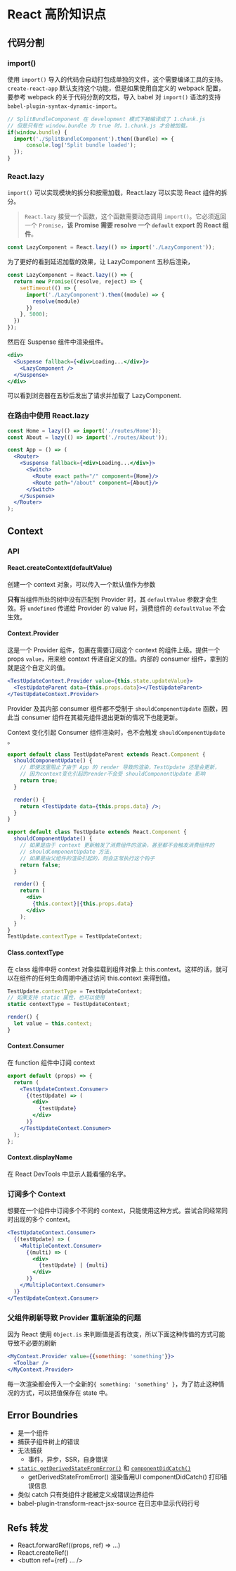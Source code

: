 # React 高阶知识点



## 代码分割

### import()

使用 `import()` 导入的代码会自动打包成单独的文件，这个需要编译工具的支持。`create-react-app` 默认支持这个功能，但是如果使用自定义的 webpack 配置，要参考 webpack 的关于代码分割的文档，导入 babel 对 `import()` 语法的支持 `babel-plugin-syntax-dynamic-import`。

```jsx
// SplitBundleComponent 在 development 模式下被编译成了 1.chunk.js 
// 但是只有在 window.bundle 为 true 时，1.chunk.js 才会被加载。
if(window.bundle) {
  import('./SplitBundleComponent').then((bundle) => {
      console.log('Split bundle loaded');
  });  
} 
```

### React.lazy

`import()` 可以实现模块的拆分和按需加载，React.lazy 可以实现 React 组件的拆分。

> `React.lazy` 接受一个函数，这个函数需要动态调用 `import()`。它必须返回一个 `Promise`，**该 Promise 需要 resolve 一个 `default` export 的 React 组件**。

```jsx
const LazyComponent = React.lazy(() => import('./LazyComponent'));
```

为了更好的看到延迟加载的效果，让 LazyComponent 五秒后渲染，

```jsx
const LazyComponent = React.lazy(() => {
  return new Promise((resolve, reject) => {
    setTimeout(() => {
      import('./LazyComponent').then((module) => {
        resolve(module)
      })
    }, 5000);
  })
});
```

然后在 Suspense 组件中渲染组件。

```jsx
<div>
  <Suspense fallback={<div>Loading...</div>}>
  	<LazyComponent />
  </Suspense>
</div>
```

可以看到浏览器在五秒后发出了请求并加载了 LazyComponent.

### 在路由中使用 React.lazy

```jsx
const Home = lazy(() => import('./routes/Home'));
const About = lazy(() => import('./routes/About'));

const App = () => (
  <Router>
    <Suspense fallback={<div>Loading...</div>}>
      <Switch>
        <Route exact path="/" component={Home}/>
        <Route path="/about" component={About}/>
      </Switch>
    </Suspense>
  </Router>
);
```



## Context

### API

#### React.createContext(defaultValue)

创建一个 context 对象，可以传入一个默认值作为参数

**只有**当组件所处的树中没有匹配到 Provider 时，其 `defaultValue` 参数才会生效。将 `undefined` 传递给 Provider 的 value 时，消费组件的 `defaultValue` 不会生效。

#### Context.Provider

这是一个 Provider 组件，包裹在需要订阅这个 context 的组件上级。提供一个 props `value`，用来给 context 传递自定义的值。内部的 consumer 组件，拿到的就是这个自定义的值。

```jsx
<TestUpdateContext.Provider value={this.state.updateValue}>
  <TestUpdateParent data={this.props.data}></TestUpdateParent>
</TestUpdateContext.Provider>
```

Provider 及其内部 consumer 组件都不受制于 `shouldComponentUpdate` 函数，因此当 consumer 组件在其祖先组件退出更新的情况下也能更新。

Context 变化引起 Consumer 组件渲染时，也不会触发 `shouldComponentUpdate` 。

```jsx
export default class TestUpdateParent extends React.Component {
  shouldComponentUpdate() {
    // 即使这里阻止了由于 App 的 render 导致的渲染，TestUpdate 还是会更新，
    // 因为context变化引起的render不会受 shouldComponentUpdate 影响
    return true;
  }

  render() {
    return <TestUpdate data={this.props.data} />;
  }
}

export default class TestUpdate extends React.Component {
  shouldComponentUpdate() {
    // 如果是由于 context 更新触发了消费组件的渲染，甚至都不会触发消费组件的 
    // shouldComponentUpdate 方法，
    // 如果是由父组件的渲染引起的，则会正常执行这个钩子
    return false;
  }

  render() {
    return (
      <div>
        {this.context}|{this.props.data}
      </div>
    );
  }
}
TestUpdate.contextType = TestUpdateContext;
```

#### Class.contextType

在 class 组件中将 context 对象挂载到组件对象上 this.context。这样的话，就可以在组件的任何生命周期中通过访问 this.context 来得到值。

```jsx
TestUpdate.contextType = TestUpdateContext;
// 如果支持 static 属性，也可以使用
static contextType = TestUpdateContext;

render() {
  let value = this.context;
}
```

#### Context.Consumer

在 function 组件中订阅 context

```jsx
export default (props) => {
  return (
    <TestUpdateContext.Consumer>
      {(testUpdate) => (
        <div>
          {testUpdate}
        </div>
      )}
    </TestUpdateContext.Consumer>
  );
};

```

#### Context.displayName

在 React DevTools 中显示人能看懂的名字。



### 订阅多个 Context

想要在一个组件中订阅多个不同的 context，只能使用这种方式。尝试合同经常同时出现的多个 context。

```jsx
<TestUpdateContext.Consumer>
  {(testUpdate) => (
    <MultipleContext.Consumer>
      {(multi) => (
        <div>
          {testUpdate} | {multi}
        </div>
      )}
    </MultipleContext.Consumer>
  )}
</TestUpdateContext.Consumer>
```



### 父组件刷新导致 Provider 重新渲染的问题

因为 React 使用 `Object.is` 来判断值是否有改变，所以下面这种传值的方式可能导致不必要的刷新

```jsx
<MyContext.Provider value={{something: 'something'}}>
  <Toolbar />
</MyContext.Provider>
```

每一次渲染都会传入一个全新的`{ something: 'something' }`，为了防止这种情况的方式，可以把值保存在 state 中。



## Error Boundries

- 是一个组件
- 捕获子组件树上的错误
- 无法捕获
  - 事件，异步，SSR，自身错误
- [`static getDerivedStateFromError()`](https://zh-hans.reactjs.org/docs/react-component.html#static-getderivedstatefromerror) 和 [`componentDidCatch()`](https://zh-hans.reactjs.org/docs/react-component.html#componentdidcatch)
  - getDerivedStateFromError() 渲染备用UI componentDidCatch() 打印错误信息
- 类似 catch  只有类组件才能被定义成错误边界组件
- babel-plugin-transform-react-jsx-source  在日志中显示代码行号



## Refs 转发

- React.forwardRef((props, ref) => ...)
- React.createRef()
- <button ref={ref} ... />